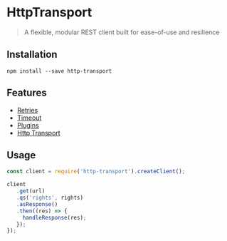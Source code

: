 # HttpTransport

> A flexible, modular REST client built for ease-of-use and resilience

## Installation

```
npm install --save http-transport
```

## Features

* [Retries](#retries)
* [Timeout](#timeout)
* [Plugins](#plugins)
* [Http Transport](#transport)

## Usage

```js
const client = require('http-transport').createClient();

client
   .get(url)
   .qs('rights', rights)
   .asResponse()
   .then((res) => {
     handleResponse(res);
   });
});
```
